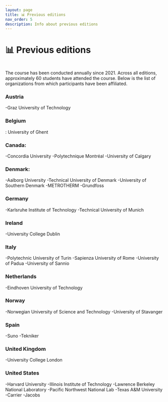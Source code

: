 ```yaml
---
layout: page
title: 📊 Previous editions
nav_order: 5
description: Info about previous editions
---
```


# 📊 Previous editions
<br>
The course has been conducted annually since 2021. Across all editions, approximately 60 students have attended the course. Below is the list of organizations from which participants have been affiliated.

### Austria
-Graz University of Technology	

### Belgium
: University of Ghent

### Canada:
-Concordia University
-Polytechnique Montréal 
-University of Calgary

### Denmark:
-Aalborg University
-Technical University of Denmark
-University of Southern Denmark
-METROTHERM
-Grundfoss

### Germany
-Karlsruhe Institute of Technology
-Technical University of Munich

### Ireland
-University College Dublin

### Italy
-Polytechnic University of Turin
-Sapienza University of Rome
-University of Padua
-University of Sannio

### Netherlands
-Eindhoven University of Technology

### Norway
-Norwegian University of Science and Technology
-University of Stavanger

### Spain
-Suno
-Tekniker

### United Kingdom
-University College London

### United States
-Harvard University
-Illinois Institute of Technology
-Lawrence Berkeley National Laboratory
-Pacific Northwest National Lab
-Texas A&M University
-Carrier
-Jacobs






